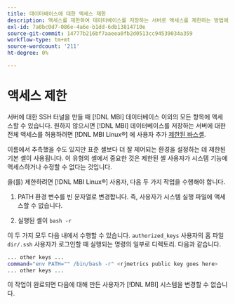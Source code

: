 ```yaml
---
title: 데이터베이스에 대한 액세스 제한
description: 액세스를 제한하여 데이터베이스를 저장하는 서버로 액세스를 제한하는 방법에 대해 알아봅니다.
exl-id: 7a0bc0d7-086e-4a6e-b1dd-6db13814710e
source-git-commit: 14777b216bf7aaeea0fb2d0513cc94539034a359
workflow-type: tm+mt
source-wordcount: '211'
ht-degree: 0%

---
```


# 액세스 제한

서버에 대한 SSH 터널을 만들 때 [!DNL MBI] 데이터베이스 이외의 모든 항목에 액세스할 수 있습니다. 원하지 않으시면 [!DNL MBI] 데이터베이스를 저장하는 서버에 대한 전체 액세스를 허용하려면 [!DNL MBI Linux®] 에 사용자 추가 [제한된 바스셸](https://www.gnu.org/software/bash/manual/html_node/The-Restricted-Shell.html).

이름에서 추측했을 수도 있지만 표준 셸보다 더 잘 제어되는 환경을 설정하는 데 제한된 기본 셸이 사용됩니다. 이 유형의 셸에서 중요한 것은 제한된 셸 사용자가 시스템 기능에 액세스하거나 수정할 수 없다는 것입니다.

을(를) 제한하려면 [!DNL MBI Linux®] 사용자, 다음 두 가지 작업을 수행해야 합니다.

1. PATH 환경 변수를 빈 문자열로 변경합니다. 즉, 사용자가 시스템 실행 파일에 액세스할 수 없습니다.

1. 실행된 셸이 `bash -r`

이 두 가지 모두 다음 내에서 수행할 수 있습니다. `authorized_keys` 사용자의 홈 파일 `dir/.ssh` 사용자가 로그인할 때 실행되는 명령의 일부로 디렉토리. 다음과 같습니다.

```bash
... other keys ...
command="env PATH="" /bin/bash -r" <rjmetrics public key goes here>
... other keys ...
```

이 작업이 완료되면 다음에 대해 만든 사용자가 [!DNL MBI] 시스템을 변경할 수 없습니다.
